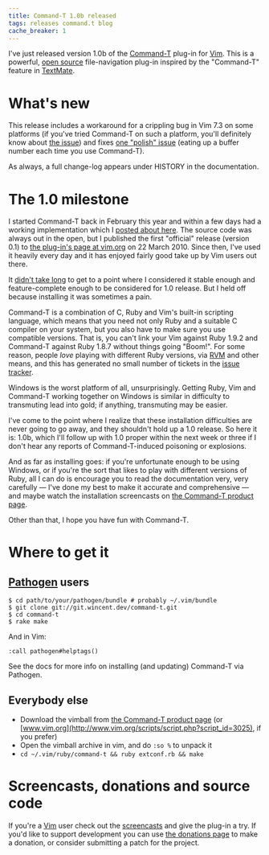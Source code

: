 ```yaml
---
title: Command-T 1.0b released
tags: releases command.t blog
cache_breaker: 1
---
```


I've just released version 1.0b of the [Command-T](/wiki/Command-T) plug-in for [Vim](/wiki/Vim). This is a powerful, [open source](/wiki/open_source) file-navigation plug-in inspired by the "Command-T" feature in [TextMate](/wiki/TextMate).

# What's new

This release includes a workaround for a crippling bug in Vim 7.3 on some platforms (if you've tried Command-T on such a platform, you'll definitely know about [the issue](/issues/1617)) and fixes [one "polish" issue](/issues/1724) (eating up a buffer number each time you use Command-T).

As always, a full change-log appears under HISTORY in the documentation.

# The 1.0 milestone

I started Command-T back in February this year and within a few days had a working implementation which I [posted about here](/blog/bringing-textmate-style-command-t-to-vim). The source code was always out in the open, but I published the first "official" release (version 0.1) to [the plug-in's page at vim.org](http://www.vim.org/scripts/script.php?script_id=3025) on 22 March 2010. Since then, I've used it heavily every day and it has enjoyed fairly good take up by Vim users out there.

It [didn't take long](/blog/command-t-0.6-released) to get to a point where I considered it stable enough and feature-complete enough to be considered for 1.0 release. But I held off because installing it was sometimes a pain.

Command-T is a combination of C, Ruby and Vim's built-in scripting language, which means that you need not only Ruby and a suitable C compiler on your system, but you also have to make sure you use compatible versions. That is, you can't link your Vim against Ruby 1.9.2 and Command-T against Ruby 1.8.7 without things going "Boom!". For some reason, people _love_ playing with different Ruby versions, via [RVM](/wiki/RVM) and other means, and this has generated no small number of tickets in the [issue tracker](/wiki/issue_tracker).

Windows is the worst platform of all, unsurprisingly. Getting Ruby, Vim and Command-T working together on Windows is similar in difficulty to transmuting lead into gold; if anything, transmuting may be easier.

I've come to the point where I realize that these installation difficulties are never going to go away, and they shouldn't hold up a 1.0 release. So here it is: 1.0b, which I'll follow up with 1.0 proper within the next week or three if I don't hear any reports of Command-T-induced poisoning or explosions.

And as far as installing goes: if you're unfortunate enough to be using Windows, or if you're the sort that likes to play with different versions of Ruby, all I can do is encourage you to read the documentation very, very carefully — I've done my best to make it accurate and comprehensive — and maybe watch the installation screencasts on [the Command-T product page](/products/command-t).

Other than that, I hope you have fun with Command-T.

# Where to get it

## [Pathogen](/wiki/Pathogen) users

```shell
$ cd path/to/your/pathogen/bundle # probably ~/.vim/bundle
$ git clone git://git.wincent.dev/command-t.git
$ cd command-t
$ rake make
```

And in Vim:

    :call pathogen#helptags()

See the docs for more info on installing (and updating) Command-T via Pathogen.

## Everybody else

-   Download the vimball from [the Command-T product page](/products/command-t) (or [www.vim.org](http://www.vim.org/scripts/script.php?script_id=3025), if you prefer)
-   Open the vimball archive in vim, and do `:so %` to unpack it
-   `cd ~/.vim/ruby/command-t && ruby extconf.rb && make`

# Screencasts, donations and source code

If you're a [Vim](/wiki/Vim) user check out the [screencasts](/products/command-t) and give the plug-in a try. If you'd like to support development you can use [the donations page](/products/command-t/donations) to make a donation, or consider submitting a patch for the project.
